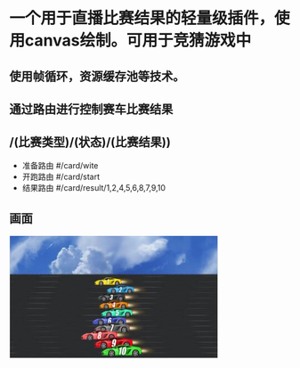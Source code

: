 # 一个用于直播比赛结果的轻量级插件，使用canvas绘制。可用于竞猜游戏中

## 使用帧循环，资源缓存池等技术。

## 通过路由进行控制赛车比赛结果

## /(比赛类型)/(状态)/(比赛结果))
- 准备路由 #/card/wite
- 开跑路由 #/card/start
- 结果路由 #/card/result/1,2,4,5,6,8,7,9,10

## 画面
<img src="/static/jp.jpg" width="375px" height="220px">
